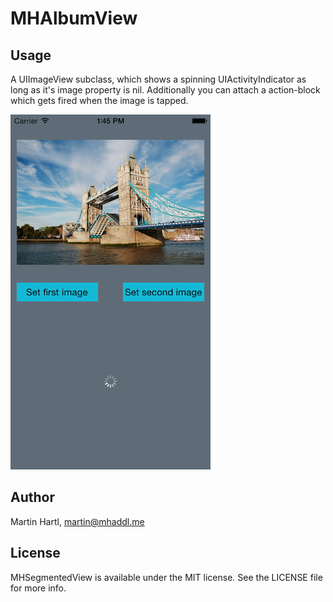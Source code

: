 # MHAlbumView

## Usage

A UIImageView subclass, which shows a spinning UIActivityIndicator as long as it's image property is nil. Additionally you can attach a action-block which gets fired when the image is tapped.

![](Screenshots/screenshot1.png)

## Author

Martin Hartl, martin@mhaddl.me

## License

MHSegmentedView is available under the MIT license. See the LICENSE file for more info.

